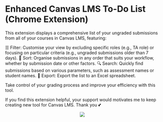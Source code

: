 # Enhanced Canvas LMS To-Do List (Chrome Extension)
This extension displays a comprehensive list of your ungraded submissions from all of your courses in Canvas LMS, featuring:

☰	Filter: Customise your view by excluding specific roles (e.g., TA role) or focusing on particular criteria (e.g., ungraded submissions older than 7 days).
🔽	Sort: Organise submissions in any order that suits your workflow, whether by submission date or other factors.
🔍	Search: Quickly find submissions based on various parameters, such as assessment names or student names.
💾  Export: Export the list to an Excel spreadsheet.

Take control of your grading process and improve your efficiency with this tool.

If you find this extension helpful, your support would motivates me to keep creating new tool for Canvas LMS. Thank you 💕
<center><a href="https://www.buymeacoffee.com/jerrynguyen" target="_blank"><img class="supportimg" src="https://img.buymeacoffee.com/button-api/?text=Buy me a Cat&emoji=😽&slug=jerrynguyen&button_colour=5F7FFF&font_colour=ffffff&font_family=Poppins&outline_colour=000000&coffee_colour=FFDD00" /></a></center>
